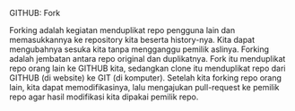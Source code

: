 GITHUB: Fork

Forking adalah kegiatan menduplikat repo pengguna lain dan memasukkannya ke repository kita beserta history-nya. Kita dapat mengubahnya sesuka kita tanpa mengganggu pemilik aslinya. Forking adalah jembatan antara repo original dan duplikatnya. Fork itu menduplikat repo orang lain ke GITHUB kita, sedangkan clone itu menduplikat repo dari GITHUB (di website) ke GIT (di komputer). Setelah kita forking repo orang lain, kita dapat memodifikasinya, lalu mengajukan pull-request ke pemilik repo agar hasil modifikasi kita dipakai pemilik repo.